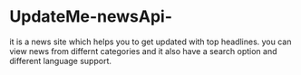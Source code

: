 # UpdateMe-newsApi-
it is a news site which helps you to get updated with top headlines.
you can view news from differnt categories and it also have a search option and different language support.
